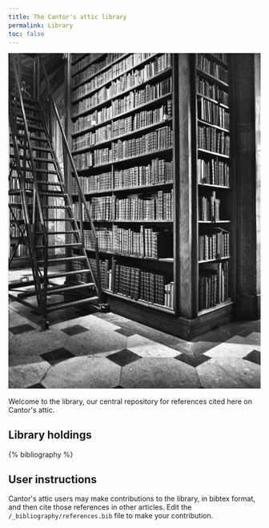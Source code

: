 ```yaml
---
title: The Cantor's attic library
permalink: Library
toc: false
---
```


![Step up the ladder towards wisdom, photo by Sigfrid Lundberg](assets/img/StepUpTheLadderTowardsWisdomBySigfridLundberg.jpg)


Welcome to the library, our central repository for references cited here
on Cantor's attic.

## Library holdings

{% bibliography %}

## User instructions

Cantor's attic users may make contributions to the library, in bibtex
format, and then cite those references in other articles. Edit the 
`/_bibliography/references.bib` file to make your contribution.



